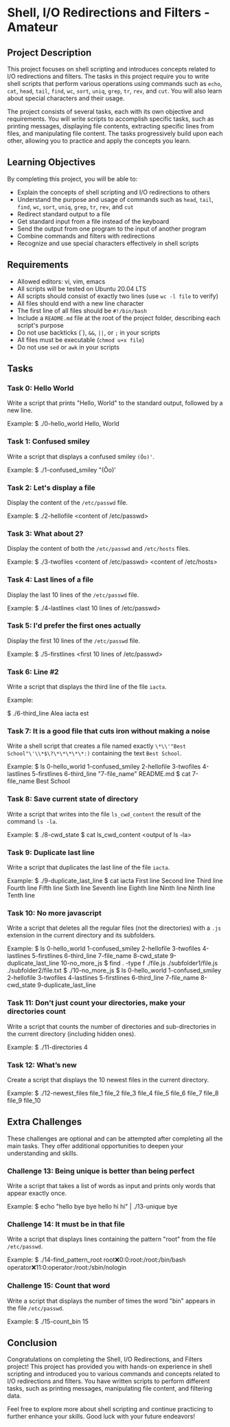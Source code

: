 # Shell, I/O Redirections and Filters - Amateur

## Project Description

This project focuses on shell scripting and introduces concepts related to I/O redirections and filters. The tasks in this project require you to write shell scripts that perform various operations using commands such as `echo`, `cat`, `head`, `tail`, `find`, `wc`, `sort`, `uniq`, `grep`, `tr`, `rev`, and `cut`. You will also learn about special characters and their usage.

The project consists of several tasks, each with its own objective and requirements. You will write scripts to accomplish specific tasks, such as printing messages, displaying file contents, extracting specific lines from files, and manipulating file content. The tasks progressively build upon each other, allowing you to practice and apply the concepts you learn.

## Learning Objectives

By completing this project, you will be able to:

- Explain the concepts of shell scripting and I/O redirections to others
- Understand the purpose and usage of commands such as `head`, `tail`, `find`, `wc`, `sort`, `uniq`, `grep`, `tr`, `rev`, and `cut`
- Redirect standard output to a file
- Get standard input from a file instead of the keyboard
- Send the output from one program to the input of another program
- Combine commands and filters with redirections
- Recognize and use special characters effectively in shell scripts

## Requirements

- Allowed editors: vi, vim, emacs
- All scripts will be tested on Ubuntu 20.04 LTS
- All scripts should consist of exactly two lines (use `wc -l file` to verify)
- All files should end with a new line character
- The first line of all files should be `#!/bin/bash`
- Include a `README.md` file at the root of the project folder, describing each script's purpose
- Do not use backticks (\`), `&&`, `||`, or `;` in your scripts
- All files must be executable (`chmod u+x file`)
- Do not use `sed` or `awk` in your scripts

## Tasks

### Task 0: Hello World

Write a script that prints "Hello, World" to the standard output, followed by a new line.

Example:
$ ./0-hello_world
Hello, World


### Task 1: Confused smiley

Write a script that displays a confused smiley `(Ôo)'`.

Example:
$ ./1-confused_smiley
"(Ôo)'


### Task 2: Let's display a file

Display the content of the `/etc/passwd` file.

Example:
$ ./2-hellofile
<content of /etc/passwd>


### Task 3: What about 2?

Display the content of both the `/etc/passwd` and `/etc/hosts` files.

Example:
$ ./3-twofiles
<content of /etc/passwd>
<content of /etc/hosts>


### Task 4: Last lines of a file

Display the last 10 lines of the `/etc/passwd` file.

Example:
$ ./4-lastlines
<last 10 lines of /etc/passwd>


### Task 5: I'd prefer the first ones actually

Display the first 10 lines of the `/etc/passwd` file.

Example:
$ ./5-firstlines
<first 10 lines of /etc/passwd>



### Task 6: Line #2

Write a script that displays the third line of the file `iacta`.

Example:

$ ./6-third_line
Alea iacta est


### Task 7: It is a good file that cuts iron without making a noise

Write a shell script that creates a file named exactly `\*\\'"Best School"\'\\*$\?\*\*\*\*\*:)` containing the text `Best School`.

Example:
$ ls
0-hello_world 1-confused_smiley 2-hellofile 3-twofiles 4-lastlines 5-firstlines 6-third_line "7-file_name" README.md
$ cat 7-file_name
Best School


### Task 8: Save current state of directory

Write a script that writes into the file `ls_cwd_content` the result of the command `ls -la`.

Example:
$ ./8-cwd_state
$ cat ls_cwd_content
<output of ls -la>


### Task 9: Duplicate last line

Write a script that duplicates the last line of the file `iacta`.

Example:
$ ./9-duplicate_last_line
$ cat iacta
First line
Second line
Third line
Fourth line
Fifth line
Sixth line
Seventh line
Eighth line
Ninth line
Ninth line
Tenth line


### Task 10: No more javascript

Write a script that deletes all the regular files (not the directories) with a `.js` extension in the current directory and its subfolders.

Example:
$ ls
0-hello_world 1-confused_smiley 2-hellofile 3-twofiles 4-lastlines 5-firstlines 6-third_line 7-file_name 8-cwd_state 9-duplicate_last_line 10-no_more_js
$ find . -type f
./file.js
./subfolder1/file.js
./subfolder2/file.txt
$ ./10-no_more_js
$ ls
0-hello_world 1-confused_smiley 2-hellofile 3-twofiles 4-lastlines 5-firstlines 6-third_line 7-file_name 8-cwd_state 9-duplicate_last_line


### Task 11: Don't just count your directories, make your directories count

Write a script that counts the number of directories and sub-directories in the current directory (including hidden ones).

Example:
$ ./11-directories
4


### Task 12: What’s new

Create a script that displays the 10 newest files in the current directory.

Example:
$ ./12-newest_files
file_1
file_2
file_3
file_4
file_5
file_6
file_7
file_8
file_9
file_10


## Extra Challenges

These challenges are optional and can be attempted after completing all the main tasks. They offer additional opportunities to deepen your understanding and skills.

### Challenge 13: Being unique is better than being perfect

Write a script that takes a list of words as input and prints only words that appear exactly once.

Example:
$ echo "hello bye bye hello hi hi" | ./13-unique
bye


### Challenge 14: It must be in that file

Write a script that displays lines containing the pattern "root" from the file `/etc/passwd`.

Example:
$ ./14-find_pattern_root
root:x:0:0:root:/root:/bin/bash
operator:x:11:0:operator:/root:/sbin/nologin


### Challenge 15: Count that word

Write a script that displays the number of times the word "bin" appears in the file `/etc/passwd`.

Example:
$ ./15-count_bin
15


## Conclusion

Congratulations on completing the Shell, I/O Redirections, and Filters project! This project has provided you with hands-on experience in shell scripting and introduced you to various commands and concepts related to I/O redirections and filters. You have written scripts to perform different tasks, such as printing messages, manipulating file content, and filtering data.

Feel free to explore more about shell scripting and continue practicing to further enhance your skills. Good luck with your future endeavors!

